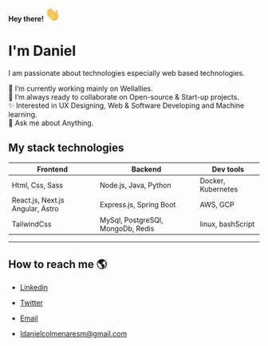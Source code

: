 #### Hey there! <img src="https://github.com/ABSphreak/ABSphreak/blob/master/gifs/Hi.gif" width="30px"> <h1>I'm Daniel</h1>

I am passionate about technologies especially web based technologies.

 🔭 I’m currently working mainly on Wellallies. <br>
 🤝 I’m always ready to collaborate on Open-source & Start-up projects.<br>
 ✨ Interested in UX Designing, Web & Software Developing and Machine learning.<br>
 💬 Ask me about Anything.<br>


## My stack technologies

| Frontend | Backend | Dev tools |
|----------|---------|-----------|
|Html, Css, Sass|Node.js, Java, Python|Docker, Kubernetes
|React.js, Next.js Angular, Astro| Express.js, Spring Boot| AWS, GCP
|TailwindCss|MySql, PostgreSQl, MongoDb, Redis| linux, bashScript
---
## How to reach me 🌎
* <a href="https://www.linkedin.com/in/daco-raw" target="_blank">Linkedin</a>
* <a href="https://twitter.com/daco_raw" target="_blank">Twitter</a>
* <a href="" target="_blank">Email</a>

* [ldanielcolmenaresm@gmail.com]()
